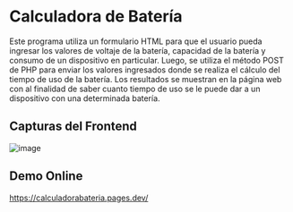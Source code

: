 # Calculadora de Batería
Este programa utiliza un formulario HTML para que el usuario pueda
ingresar los valores de voltaje de la batería, capacidad de la batería
y consumo de un dispositivo en particular. Luego, se utiliza el método POST de PHP para
enviar los valores ingresados donde se realiza el cálculo del tiempo de uso de la batería.
Los resultados se muestran en la página web con al finalidad de saber cuanto tiempo
de uso se le puede dar a un dispositivo con una determinada batería.

## Capturas del Frontend
![image](https://user-images.githubusercontent.com/75576067/219482668-68b9f3cf-4ed0-4529-bd9a-dc4b60398ba6.png)

## Demo Online
https://calculadorabateria.pages.dev/
